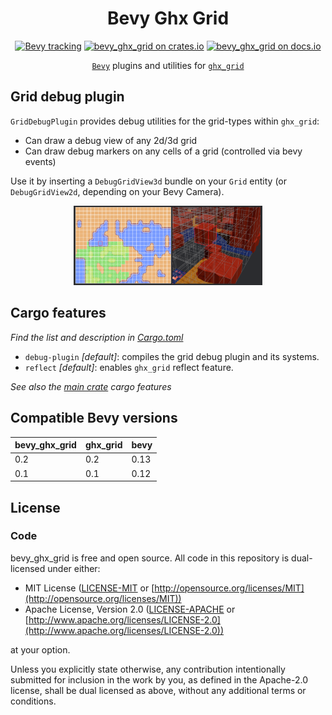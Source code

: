 <div align="center">

# Bevy Ghx Grid

[![Bevy tracking](https://img.shields.io/badge/Bevy%20tracking-released%20version-lightblue)](https://github.com/bevyengine/bevy/blob/main/docs/plugins_guidelines.md#main-branch-tracking)
[![bevy_ghx_grid on crates.io](https://img.shields.io/crates/v/bevy_ghx_grid)](https://crates.io/crates/bevy_ghx_grid)
[![bevy_ghx_grid on docs.io](https://docs.rs/bevy_ghx_grid/badge.svg)](https://docs.rs/bevy_ghx_grid)


[`Bevy`](https://github.com/bevyengine/bevy) plugins and utilities for [`ghx_grid`](https://github.com/Henauxg/ghx_grid)

</div>

## Grid debug plugin

`GridDebugPlugin` provides debug utilities for the grid-types within `ghx_grid`:
  - Can draw a debug view of any 2d/3d grid
  - Can draw debug markers on any cells of a grid (controlled via bevy events)

Use it by inserting a `DebugGridView3d` bundle on your `Grid` entity (or `DebugGridView2d`, depending on your Bevy Camera).

<p align="center">
  <img alt="debug_grid_and_markers" src="docs/assets/debug_grid_and_markers.png" width="60%">
</p>

## Cargo features

*Find the list and description in [Cargo.toml](Cargo.toml)*

- `debug-plugin` *[default]*: compiles the grid debug plugin and its systems.
- `reflect` *[default]*: enables `ghx_grid` reflect feature.

*See also the [main crate](https://github.com/Henauxg/ghx_grid#cargo-features) cargo features*

## Compatible Bevy versions

| **bevy_ghx_grid** | **ghx_grid** | **bevy** |
| :---------------- | :----------- | :------- |
| 0.2               | 0.2          | 0.13     |
| 0.1               | 0.1          | 0.12     |

## License

### Code

bevy_ghx_grid is free and open source. All code in this repository is dual-licensed under either:

* MIT License ([LICENSE-MIT](LICENSE-MIT) or [http://opensource.org/licenses/MIT](http://opensource.org/licenses/MIT))
* Apache License, Version 2.0 ([LICENSE-APACHE](LICENSE-APACHE) or [http://www.apache.org/licenses/LICENSE-2.0](http://www.apache.org/licenses/LICENSE-2.0))

at your option.

Unless you explicitly state otherwise, any contribution intentionally submitted for inclusion in the work by you, as defined in the Apache-2.0 license, shall be dual licensed as above, without any additional terms or conditions.
